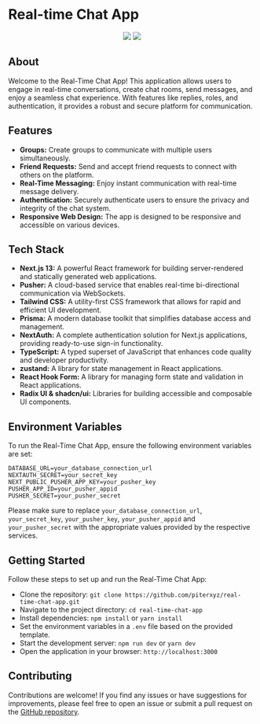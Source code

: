# Real-time Chat App
<p align="center">
  <img src="https://github.com/piterxyz/realtime-chat-app/blob/main/public/conversations-preview.png" />
  <img src="https://github.com/piterxyz/realtime-chat-app/blob/main/public/requests-preview.png" />
</p>

## About
Welcome to the Real-Time Chat App! This application allows users to engage in real-time conversations, create chat rooms, send messages, and enjoy a seamless chat experience. With features like replies, roles, and authentication, it provides a robust and secure platform for communication.

## Features
- **Groups:** Create groups to communicate with multiple users simultaneously.
- **Friend Requests:** Send and accept friend requests to connect with others on the platform.
- **Real-Time Messaging:** Enjoy instant communication with real-time message delivery.
- **Authentication:** Securely authenticate users to ensure the privacy and integrity of the chat system.
- **Responsive Web Design:** The app is designed to be responsive and accessible on various devices.

## Tech Stack
- **Next.js 13:** A powerful React framework for building server-rendered and statically generated web applications.
- **Pusher:** A cloud-based service that enables real-time bi-directional communication via WebSockets.
- **Tailwind CSS:** A utility-first CSS framework that allows for rapid and efficient UI development.
- **Prisma:** A modern database toolkit that simplifies database access and management.
- **NextAuth:** A complete authentication solution for Next.js applications, providing ready-to-use sign-in functionality.
- **TypeScript:** A typed superset of JavaScript that enhances code quality and developer productivity.
- **zustand:** A library for state management in React applications.
- **React Hook Form:** A library for managing form state and validation in React applications.
- **Radix UI & shadcn/ui:** Libraries for building accessible and composable UI components.

## Environment Variables
To run the Real-Time Chat App, ensure the following environment variables are set:
```
DATABASE_URL=your_database_connection_url
NEXTAUTH_SECRET=your_secret_key
NEXT_PUBLIC_PUSHER_APP_KEY=your_pusher_key
PUSHER_APP_ID=your_pusher_appid
PUSHER_SECRET=your_pusher_secret
```
Please make sure to replace `your_database_connection_url`, `your_secret_key`, `your_pusher_key`, `your_pusher_appid` and `your_pusher_secret` with the appropriate values provided by the respective services.

## Getting Started
Follow these steps to set up and run the Real-Time Chat App:
- Clone the repository: `git clone https://github.com/piterxyz/real-time-chat-app.git`
- Navigate to the project directory: `cd real-time-chat-app`
- Install dependencies: `npm install` or `yarn install`
- Set the environment variables in a `.env` file based on the provided template.
- Start the development server: `npm run dev` or `yarn dev`
- Open the application in your browser: `http://localhost:3000`

## Contributing
Contributions are welcome! If you find any issues or have suggestions for improvements, please feel free to open an issue or submit a pull request on the [GitHub repository](https://github.com/piterxyz/real-time-chat-app).
